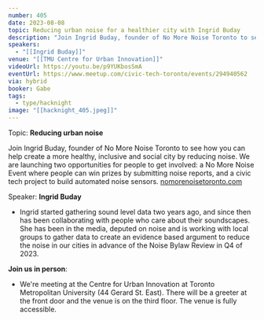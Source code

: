 ```yaml
---
number: 405
date: 2023-08-08
topic: Reducing urban noise for a healthier city with Ingrid Buday
description: "Join Ingrid Buday, founder of No More Noise Toronto to see how you can help create a more healthy, inclusive and social city by reducing noise. We are launching two opportunities for people to get involved: a No More Noise Event where people can win prizes by submitting noise reports, and a civic tech project to build automated noise sensors. [nomorenoisetoronto.com](https://nomorenoisetoronto.com)"
speakers:
  - "[[Ingrid Buday]]"
venue: "[[TMU Centre for Urban Innovation]]"
videoUrl: https://youtu.be/p9YUKbosSmA
eventUrl: https://www.meetup.com/civic-tech-toronto/events/294940562
via: hybrid
booker: Gabe
tags:
  - type/hacknight
image: "[[hacknight_405.jpeg]]"
---
```


Topic: **Reducing urban noise**

Join Ingrid Buday, founder of No More Noise Toronto to see how you can help create a more healthy, inclusive and social city by reducing noise. We are launching two opportunities for people to get involved: a No More Noise Event where people can win prizes by submitting noise reports, and a civic tech project to build automated noise sensors. [nomorenoisetoronto.com](https://nomorenoisetoronto.com)

Speaker: **Ingrid Buday**

* Ingrid started gathering sound level data two years ago, and since then has been collaborating with people who care about their soundscapes. She has been in the media, deputed on noise and is working with local groups to gather data to create an evidence based argument to reduce the noise in our cities in advance of the Noise Bylaw Review in Q4 of 2023.

**Join us in person**:

* We're meeting at the Centre for Urban Innovation at Toronto Metropolitan University (44 Gerard St. East). There will be a greeter at the front door and the venue is on the third floor. The venue is fully accessible.
